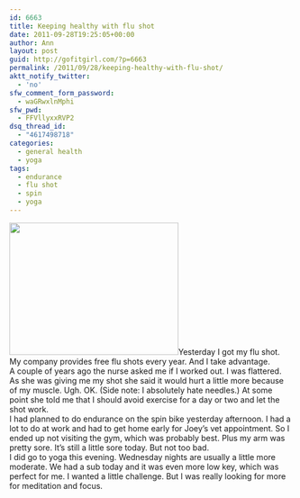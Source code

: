 ```yaml
---
id: 6663
title: Keeping healthy with flu shot
date: 2011-09-28T19:25:05+00:00
author: Ann
layout: post
guid: http://gofitgirl.com/?p=6663
permalink: /2011/09/28/keeping-healthy-with-flu-shot/
aktt_notify_twitter:
  - 'no'
sfw_comment_form_password:
  - waGRwxlnMphi
sfw_pwd:
  - FFVllyxxRVP2
dsq_thread_id:
  - "4617498718"
categories:
  - general health
  - yoga
tags:
  - endurance
  - flu shot
  - spin
  - yoga
---
```

[<img class="alignleft size-medium wp-image-6674" title="flu shot" src="http://gofitgirl.com/blog/wp-content/uploads/2011/09/flu-shot-300x235.jpg" alt="" width="300" height="235" />](http://gofitgirl.com/blog/wp-content/uploads/2011/09/flu-shot.jpg)Yesterday I got my flu shot. My company provides free flu shots every year. And I take advantage.  
A couple of years ago the nurse asked me if I worked out. I was flattered. As she was giving me my shot she said it would hurt a little more because of my muscle. Ugh. OK. (Side note: I absolutely hate needles.) At some point she told me that I should avoid exercise for a day or two and let the shot work.  
I had planned to do endurance on the spin bike yesterday afternoon. I had a lot to do at work and had to get home early for Joey&#8217;s vet appointment. So I ended up not visiting the gym, which was probably best. Plus my arm was pretty sore. It&#8217;s still a little sore today. But not too bad.  
I did go to yoga this evening. Wednesday nights are usually a little more moderate. We had a sub today and it was even more low key, which was perfect for me. I wanted a little challenge. But I was really looking for more for meditation and focus.